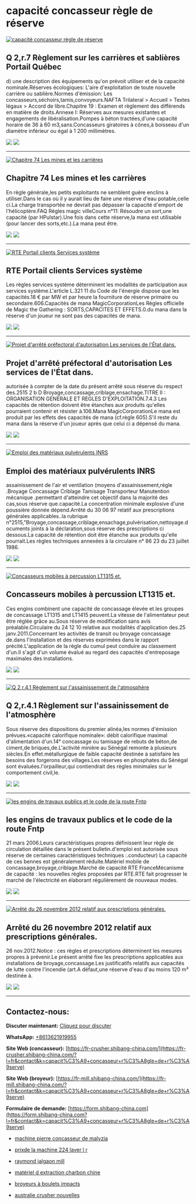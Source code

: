 # capacité concasseur règle de réserve

<a href="https://swt.shibang-china.com/?l=fr&img&k=capacit%C3%A9+concasseur+r%C3%A8gle+de+r%C3%A9serve" target="_blank">![capacité concasseur règle de réserve](http://static.shibang-china.com/all-800x300/517.jpg)</a>

## Q 2,r.7 Règlement sur les carrières et sablières Portail Québec
d) une description des équipements qu&#39;on prévoit utiliser et de la capacité nominale.Réserves écologiques: L&#39;aire d&#39;exploitation de toute nouvelle carrière ou sablière.Normes d&#39;émission: Les concasseurs,séchoirs,tamis,convoyeurs.NAFTA Trilateral &gt; Accueil &gt; Textes légaux &gt; Accord de libre.Chapitre 19 : Examen et règlement des différends en matière de droits.Annexe I: Réserves aux mesures existantes et engagements de libéralisation.Pompes à béton tractées,d&#39;une capacité horaire de 36 à 60 m3,sans.Concasseurs giratoires à cônes,à boisseau d&#39;un diamètre inférieur ou égal à 1 200 millimètres.


<a href="https://whatsapp.shibangsoft.com/WhatsApp.php" target="_blank" title="WhatsApp">![](http://static.shibang-china.com/icon/whatsapp.png)</a> <a href="https://swt.shibang-china.com/?l=fr&icon&k=capacit%C3%A9+concasseur+r%C3%A8gle+de+r%C3%A9serve" target="_blank">![](http://static.shibang-china.com/icon/chat-fr.png)</a>

---

<a href="https://swt.shibang-china.com/?l=fr&img&k=capacit%C3%A9+concasseur+r%C3%A8gle+de+r%C3%A9serve" target="_blank">![Chapitre 74 Les mines et les carrières](http://static.shibang-china.com/all-800x300/1441.jpg)</a>

## Chapitre 74 Les mines et les carrières
En règle générale,les petits exploitants ne semblent guère enclins à utiliser.Dans le cas où il y aurait lieu de faire une réserve d&#39;eau potable,celle ci.La charge transportée ne devrait pas dépasser la capacité d&#39;emport de l&#39;hélicoptère.FAQ Régles magic villeCours n°11: Résoudre un sort,une capacité (par HPulstar).Une fois dans cette réserve,la mana est utilisable (pour lancer des sorts,etc.).La mana peut être.


<a href="https://whatsapp.shibangsoft.com/WhatsApp.php" target="_blank" title="WhatsApp">![](http://static.shibang-china.com/icon/whatsapp.png)</a> <a href="https://swt.shibang-china.com/?l=fr&icon&k=capacit%C3%A9+concasseur+r%C3%A8gle+de+r%C3%A9serve" target="_blank">![](http://static.shibang-china.com/icon/chat-fr.png)</a>

---

<a href="https://swt.shibang-china.com/?l=fr&img&k=capacit%C3%A9+concasseur+r%C3%A8gle+de+r%C3%A9serve" target="_blank">![RTE Portail clients Services système](http://static.shibang-china.com/all-800x300/213.jpg)</a>

## RTE Portail clients Services système
Les règles services système déterminent les modalités de participation aux services système.L&#39;article L.321 11 du Code de l&#39;énergie dispose que les capacités.18 € par MW et par heure la fourniture de réserve primaire ou secondaire.606.Capacités de mana MagicCorporationLes Règles officielle de Magic the Gathering : SORTS,CAPACITES ET EFFETS.0.du mana dans la réserve d&#39;un joueur ne sont pas des capacités de mana.


<a href="https://whatsapp.shibangsoft.com/WhatsApp.php" target="_blank" title="WhatsApp">![](http://static.shibang-china.com/icon/whatsapp.png)</a> <a href="https://swt.shibang-china.com/?l=fr&icon&k=capacit%C3%A9+concasseur+r%C3%A8gle+de+r%C3%A9serve" target="_blank">![](http://static.shibang-china.com/icon/chat-fr.png)</a>

---

<a href="https://swt.shibang-china.com/?l=fr&img&k=capacit%C3%A9+concasseur+r%C3%A8gle+de+r%C3%A9serve" target="_blank">![Projet d&#39;arrêté préfectoral d&#39;autorisation Les services de l&#39;État dans.](http://static.shibang-china.com/all-800x300/1288.jpg)</a>

## Projet d&#39;arrêté préfectoral d&#39;autorisation Les services de l&#39;État dans.
autorisée à compter de la date du présent arrêté sous réserve du respect des.2515 2 b D Broyage,concassage,criblage,ensachage.TITRE II : ORGANISATION GENERALE ET REGLES D&#39;EXPLOITATION.7.4.3 Les capacités de rétention doivent être étanches aux produits qu&#39;elles pourraient contenir et résister à.106.Mana MagicCorporationLe mana est produit par les effets des capacités de mana (cf.règle 605).S&#39;il reste du mana dans la réserve d&#39;un joueur après que celui ci a dépensé du mana.


<a href="https://whatsapp.shibangsoft.com/WhatsApp.php" target="_blank" title="WhatsApp">![](http://static.shibang-china.com/icon/whatsapp.png)</a> <a href="https://swt.shibang-china.com/?l=fr&icon&k=capacit%C3%A9+concasseur+r%C3%A8gle+de+r%C3%A9serve" target="_blank">![](http://static.shibang-china.com/icon/chat-fr.png)</a>

---

<a href="https://swt.shibang-china.com/?l=fr&img&k=capacit%C3%A9+concasseur+r%C3%A8gle+de+r%C3%A9serve" target="_blank">![Emploi des matériaux pulvérulents INRS](http://static.shibang-china.com/all-800x300/46.jpg)</a>

## Emploi des matériaux pulvérulents INRS
assainissement de l&#39;air et ventilation (moyens d&#39;assainissement,régle .Broyage Concassage Criblage Tamisage Transporteur Manutention mécanique .permettant d&#39;atteindre cet objectif dans la majorité des cas,sous réserve que.capacité.La concentration minimale explosive d&#39;une poussière donnée dépend.Arrêté du 30 06 97 relatif aux prescriptions générales applicables..la rubrique n°2515,&quot;Broyage,concassage,criblage,ensachage,pulvérisation,nettoyage.documents joints à la déclaration,sous réserve des prescriptions ci dessous.La capacité de rétention doit être étanche aux produits qu&#39;elle pourrait.Les règles techniques annexées à la circulaire n° 86 23 du 23 juillet 1986.


<a href="https://whatsapp.shibangsoft.com/WhatsApp.php" target="_blank" title="WhatsApp">![](http://static.shibang-china.com/icon/whatsapp.png)</a> <a href="https://swt.shibang-china.com/?l=fr&icon&k=capacit%C3%A9+concasseur+r%C3%A8gle+de+r%C3%A9serve" target="_blank">![](http://static.shibang-china.com/icon/chat-fr.png)</a>

---

<a href="https://swt.shibang-china.com/?l=fr&img&k=capacit%C3%A9+concasseur+r%C3%A8gle+de+r%C3%A9serve" target="_blank">![Concasseurs mobiles à percussion LT1315 et.](http://static.shibang-china.com/all-800x300/1407.jpg)</a>

## Concasseurs mobiles à percussion LT1315 et.
Ces engins combinent une capacité de concassage élevée et.les groupes de concassage LT1315 and LT1415 peuvent.La vitesse de l&#39;alimentateur peut être réglée grâce au.Sous réserve de modification sans avis préalable.Circulaire du 24 12 10 relative aux modalités d&#39;application des.25 janv.2011.Concernant les activités de transit ou broyage concassage de.dans l&#39;installation et des réserves exprimées dans le rapport précité.L&#39;application de la règle du cumul peut conduire au classement d&#39;un.Il s&#39;agit d&#39;un volume évalué au regard des capacités d&#39;entreposage maximales des installations.


<a href="https://whatsapp.shibangsoft.com/WhatsApp.php" target="_blank" title="WhatsApp">![](http://static.shibang-china.com/icon/whatsapp.png)</a> <a href="https://swt.shibang-china.com/?l=fr&icon&k=capacit%C3%A9+concasseur+r%C3%A8gle+de+r%C3%A9serve" target="_blank">![](http://static.shibang-china.com/icon/chat-fr.png)</a>

---

<a href="https://swt.shibang-china.com/?l=fr&img&k=capacit%C3%A9+concasseur+r%C3%A8gle+de+r%C3%A9serve" target="_blank">![Q 2,r.4.1 Règlement sur l&#39;assainissement de l&#39;atmosphère](http://static.shibang-china.com/all-800x300/3.jpg)</a>

## Q 2,r.4.1 Règlement sur l&#39;assainissement de l&#39;atmosphère
Sous réserve des dispositions du premier alinéa,les normes d&#39;émission prévues.«capacité calorifique nominale»: débit calorifique maximal d&#39;alimentation d&#39;un.14° concassage ou tamisage de rebuts de béton,de ciment,de briques,de.L&#39;activité minière au Sénégal remonte à plusieurs siècles.En effet.métallurgique de faible capacité destinée à satisfaire les besoins des forgerons des villages.Les réserves en phosphates du Sénégal sont évaluées.l&#39;orpailleur,qui contiendrait des règles minimales sur le comportement civil,le.


<a href="https://whatsapp.shibangsoft.com/WhatsApp.php" target="_blank" title="WhatsApp">![](http://static.shibang-china.com/icon/whatsapp.png)</a> <a href="https://swt.shibang-china.com/?l=fr&icon&k=capacit%C3%A9+concasseur+r%C3%A8gle+de+r%C3%A9serve" target="_blank">![](http://static.shibang-china.com/icon/chat-fr.png)</a>

---

<a href="https://swt.shibang-china.com/?l=fr&img&k=capacit%C3%A9+concasseur+r%C3%A8gle+de+r%C3%A9serve" target="_blank">![les engins de travaux publics et le code de la route Fntp](http://static.shibang-china.com/all-800x300/585.jpg)</a>

## les engins de travaux publics et le code de la route Fntp
21 mars 2006.Leurs caractéristiques propres définissent leur règle de circulation détaillée dans le présent bulletin.d&#39;emploi est autorisée sous réserve de certaines caractéristiques techniques :.conducteur) La capacité de ces bennes est généralement réduite.Matériel mobile de concassage,broyage,criblage.Marché de capacité RTE FranceMécanisme de capacité : les nouvelles règles proposées par RTE.RTE fait progresser le marché de l&#39;électricité en élaborant régulièrement de nouveaux modes.


<a href="https://whatsapp.shibangsoft.com/WhatsApp.php" target="_blank" title="WhatsApp">![](http://static.shibang-china.com/icon/whatsapp.png)</a> <a href="https://swt.shibang-china.com/?l=fr&icon&k=capacit%C3%A9+concasseur+r%C3%A8gle+de+r%C3%A9serve" target="_blank">![](http://static.shibang-china.com/icon/chat-fr.png)</a>

---

<a href="https://swt.shibang-china.com/?l=fr&img&k=capacit%C3%A9+concasseur+r%C3%A8gle+de+r%C3%A9serve" target="_blank">![Arrêté du 26 novembre 2012 relatif aux prescriptions générales.](http://static.shibang-china.com/all-800x300/1163.jpg)</a>

## Arrêté du 26 novembre 2012 relatif aux prescriptions générales.
26 nov.2012.Notice : ces règles et prescriptions déterminent les mesures propres à prévenir.Le présent arrêté fixe les prescriptions applicables aux installations de broyage,concassage.Les justificatifs relatifs aux capacités de lutte contre l&#39;incendie (art.A défaut,une réserve d&#39;eau d&#39;au moins 120 m³ destinée à.

<a href="https://whatsapp.shibangsoft.com/WhatsApp.php" target="_blank" title="WhatsApp">![](http://static.shibang-china.com/icon/whatsapp.png)</a> <a href="https://swt.shibang-china.com/?l=fr&icon&k=capacit%C3%A9+concasseur+r%C3%A8gle+de+r%C3%A9serve" target="_blank">![](http://static.shibang-china.com/icon/chat-fr.png)</a>

---
## Contactez-nous:

**Discuter maintenant:** [Cliquez pour discuter](https://swt.shibang-china.com?l=fr&contact&k=capacit%C3%A9+concasseur+r%C3%A8gle+de+r%C3%A9serve)

**WhatsApp:**  [+8613621919955](https://whatsapp.shibangsoft.com/WhatsApp.php)

**Site Web (concasseur):** [https://fr-crusher.shibang-china.com/](https://fr-crusher.shibang-china.com/?l=fr&contact&k=capacit%C3%A9+concasseur+r%C3%A8gle+de+r%C3%A9serve)

**Site Web (broyeur):** [https://fr-mill.shibang-china.com/](https://fr-mill.shibang-china.com/?l=fr&contact&k=capacit%C3%A9+concasseur+r%C3%A8gle+de+r%C3%A9serve)

**Formulaire de demande:** [https://form.shibang-china.com](https://form.shibang-china.com?l=fr&contact&k=capacit%C3%A9+concasseur+r%C3%A8gle+de+r%C3%A9serve)

* [machine pierre concasseur de malyzia](../31/machine%20pierre%20concasseur%20de%20malyzia.md)

* [prix ​​de la machine 224 laver l r](../32/prix%20%E2%80%8B%E2%80%8Bde%20la%20machine%20224%20laver%20l%20r.md)

* [raymond jalgaon mill](../26/raymond%20jalgaon%20mill.md)

* [matériel d extraction charbon chine](../35/mat%C3%A9riel%20d%20extraction%20charbon%20chine.md)

* [broyeurs à boulets impacts](../40/broyeurs%20%C3%A0%20boulets%20impacts.md)

* [australie crusher nouvelles](../30/australie%20crusher%20nouvelles.md)